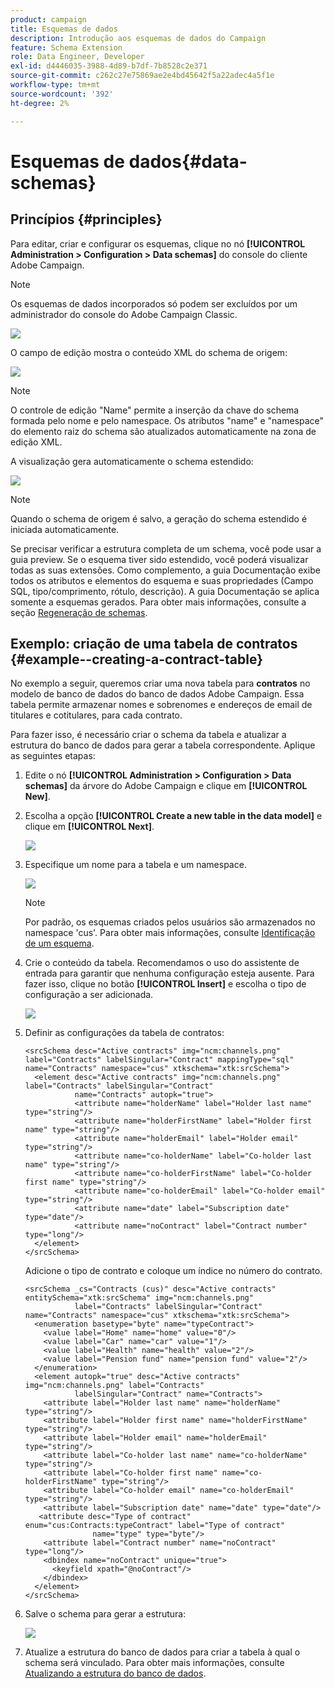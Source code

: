 ```yaml
---
product: campaign
title: Esquemas de dados
description: Introdução aos esquemas de dados do Campaign
feature: Schema Extension
role: Data Engineer, Developer
exl-id: d4446035-3988-4d89-b7df-7b8528c2e371
source-git-commit: c262c27e75869ae2e4bd45642f5a22adec4a5f1e
workflow-type: tm+mt
source-wordcount: '392'
ht-degree: 2%

---
```


# Esquemas de dados{#data-schemas}

## Princípios {#principles}

Para editar, criar e configurar os esquemas, clique no nó **[!UICONTROL Administration > Configuration > Data schemas]** do console do cliente Adobe Campaign.

>[!NOTE]
>
>Os esquemas de dados incorporados só podem ser excluídos por um administrador do console do Adobe Campaign Classic.

![](assets/d_ncs_integration_schema_navtree.png)

O campo de edição mostra o conteúdo XML do schema de origem:

![](assets/d_ncs_integration_schema_edition.png)

>[!NOTE]
>
>O controle de edição &quot;Name&quot; permite a inserção da chave do schema formada pelo nome e pelo namespace. Os atributos &quot;name&quot; e &quot;namespace&quot; do elemento raiz do schema são atualizados automaticamente na zona de edição XML.

A visualização gera automaticamente o schema estendido:

![](assets/d_ncs_integration_schema_edition2.png)

>[!NOTE]
>
>Quando o schema de origem é salvo, a geração do schema estendido é iniciada automaticamente.

Se precisar verificar a estrutura completa de um schema, você pode usar a guia preview. Se o esquema tiver sido estendido, você poderá visualizar todas as suas extensões. Como complemento, a guia Documentação exibe todos os atributos e elementos do esquema e suas propriedades (Campo SQL, tipo/comprimento, rótulo, descrição). A guia Documentação se aplica somente a esquemas gerados. Para obter mais informações, consulte a seção [Regeneração de schemas](../../configuration/using/regenerating-schemas.md).

## Exemplo: criação de uma tabela de contratos {#example--creating-a-contract-table}

No exemplo a seguir, queremos criar uma nova tabela para **contratos** no modelo de banco de dados do banco de dados Adobe Campaign. Essa tabela permite armazenar nomes e sobrenomes e endereços de email de titulares e cotitulares, para cada contrato.

Para fazer isso, é necessário criar o schema da tabela e atualizar a estrutura do banco de dados para gerar a tabela correspondente. Aplique as seguintes etapas:

1. Edite o nó **[!UICONTROL Administration > Configuration > Data schemas]** da árvore do Adobe Campaign e clique em **[!UICONTROL New]**.
1. Escolha a opção **[!UICONTROL Create a new table in the data model]** e clique em **[!UICONTROL Next]**.

   ![](assets/s_ncs_configuration_create_new_schema.png)

1. Especifique um nome para a tabela e um namespace.

   ![](assets/s_ncs_configuration_create_new_param.png)

   >[!NOTE]
   >
   >Por padrão, os esquemas criados pelos usuários são armazenados no namespace &#39;cus&#39;. Para obter mais informações, consulte [Identificação de um esquema](../../configuration/using/about-schema-reference.md#identification-of-a-schema).

1. Crie o conteúdo da tabela. Recomendamos o uso do assistente de entrada para garantir que nenhuma configuração esteja ausente. Para fazer isso, clique no botão **[!UICONTROL Insert]** e escolha o tipo de configuração a ser adicionada.

   ![](assets/s_ncs_configuration_create_new_content.png)

1. Definir as configurações da tabela de contratos:

   ```
   <srcSchema desc="Active contracts" img="ncm:channels.png" label="Contracts" labelSingular="Contract" mappingType="sql" name="Contracts" namespace="cus" xtkschema="xtk:srcSchema">
     <element desc="Active contracts" img="ncm:channels.png" label="Contracts" labelSingular="Contract"
              name="Contracts" autopk="true">
              <attribute name="holderName" label="Holder last name" type="string"/>
              <attribute name="holderFirstName" label="Holder first name" type="string"/>
              <attribute name="holderEmail" label="Holder email" type="string"/>
              <attribute name="co-holderName" label="Co-holder last name" type="string"/>           
              <attribute name="co-holderFirstName" label="Co-holder first name" type="string"/>           
              <attribute name="co-holderEmail" label="Co-holder email" type="string"/>    
              <attribute name="date" label="Subscription date" type="date"/>     
              <attribute name="noContract" label="Contract number" type="long"/>  
     </element>
   </srcSchema>
   ```

   Adicione o tipo de contrato e coloque um índice no número do contrato.

   ```
   <srcSchema _cs="Contracts (cus)" desc="Active contracts" entitySchema="xtk:srcSchema" img="ncm:channels.png"
              label="Contracts" labelSingular="Contract" name="Contracts" namespace="cus" xtkschema="xtk:srcSchema">
     <enumeration basetype="byte" name="typeContract">
       <value label="Home" name="home" value="0"/>
       <value label="Car" name="car" value="1"/>
       <value label="Health" name="health" value="2"/>
       <value label="Pension fund" name="pension fund" value="2"/>
     </enumeration>
     <element autopk="true" desc="Active contracts" img="ncm:channels.png" label="Contracts"
              labelSingular="Contract" name="Contracts">
       <attribute label="Holder last name" name="holderName" type="string"/>
       <attribute label="Holder first name" name="holderFirstName" type="string"/>
       <attribute label="Holder email" name="holderEmail" type="string"/>
       <attribute label="Co-holder last name" name="co-holderName" type="string"/>
       <attribute label="Co-holder first name" name="co-holderFirstName" type="string"/>
       <attribute label="Co-holder email" name="co-holderEmail" type="string"/>
       <attribute label="Subscription date" name="date" type="date"/>
      <attribute desc="Type of contract" enum="cus:Contracts:typeContract" label="Type of contract"
                  name="type" type="byte"/>
       <attribute label="Contract number" name="noContract" type="long"/>
       <dbindex name="noContract" unique="true">
         <keyfield xpath="@noContract"/>
       </dbindex>
     </element>
   </srcSchema>
   ```

1. Salve o schema para gerar a estrutura:

   ![](assets/s_ncs_configuration_structure.png)

1. Atualize a estrutura do banco de dados para criar a tabela à qual o schema será vinculado. Para obter mais informações, consulte [Atualizando a estrutura do banco de dados](../../configuration/using/updating-the-database-structure.md).
